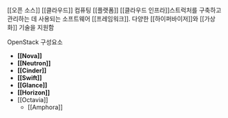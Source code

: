[[오픈 소스]] [[클라우드]] 컴퓨팅 [[플랫폼]]
[[클라우드 인프라]]스트럭처를 구축하고 관리하는 데 사용되는 소프트웨어 [[프레임워크]].
다양한 [[하이퍼바이저]]와 [[가상화]] 기술을 지원함

OpenStack 구성요소
- **[[Nova]]**
- **[[Neutron]]**
- **[[Cinder]]** 
- **[[Swift]]** 
- **[[Glance]]** 
- **[[Horizon]]**
- [[Octavia]]
	- [[Amphora]]